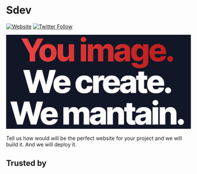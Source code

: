 # Sdev

[![Website](https://img.shields.io/website?label=sdev.gg&style=for-the-badge&url=https%3A%2F%2Fsdev.gg)](https://sdev.gg)
[![Twitter Follow](https://img.shields.io/twitter/follow/SdevGG?color=1DA1F2&logo=twitter&style=for-the-badge)](https://twitter.com/intent/follow?original_referer=https%3A%2F%2Fgithub.com%2FSdev-gg&screen_name=SdevGG)

![You imagine. We create. We mantain.](https://raw.githubusercontent.com/Sdev-gg/.github/production/profile/assets/title.gif)

Tell us how would will be the perfect website for your project and we will build it. And we will deploy it.

## Trusted by

<div>
